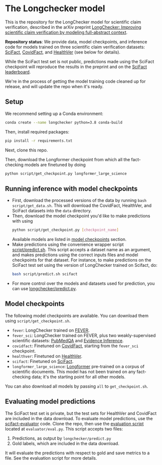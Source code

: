# The Longchecker model

This is the repository for the LongChecker model for scientific claim verification, described in the arXiv preprint [LongChecker: Improving scientific claim verification by modeling full-abstract context](https://arxiv.org/abs/2112.01640).

**Repository status**: We provide data, model checkpoints, and inference code for models trained on three scientific claim verification datasets: [SciFact](https://github.com/allenai/scifact), [CovidFact](https://github.com/asaakyan/covidfact), and [HealthVer](https://github.com/sarrouti/HealthVer) (see below for details).

While the SciFact test set is not public, predictions made using the SciFact checkpoint will reproduce the results in the preprint and on the [SciFact leaderboard](https://leaderboard.allenai.org/scifact/submissions/public).

We're in the process of getting the model training code cleaned up for release, and will update the repo when it's ready.

## Setup

We recommend setting up a Conda environment:
```bash
conda create --name longchecker python=3.8 conda-build
```

Then, install required packages:
```bash
pip install -r requirements.txt
```

Next, clone this repo.

Then, download the Longformer checkpoint from which all the fact-checking models are finetuned by doing
```bash
python script/get_checkpoint.py longformer_large_science
```

## Running inference with model checkpoints

- First, download the processed versions of the data by running `bash script/get_data.sh`. This will download the CovidFact, HealthVer, and SciFact datasets into the `data` directory.
- Then, download the model checkpoint you'd like to make predictions with using
  ```bash
  python script/get_checkpoint.py [checkpoint_name]
  ```
  Available models are listed in [model checkpoints](#model-checkpoints) section.
- Make predictions using the convenience wrapper script [script/predict.sh](script/predict.sh). This script accepts a dataset name as an argument, and makes predictions using the correct inputs files and model checkpoints for that dataset. For instance, to make predictions on the SciFact test set using the version of LongChecker trained on Scifact, do:
  ```bash
  bash script/predict.sh scifact
  ```
- For more control over the models and datasets used for prediction, you can use [longchecker/predict.py](longchecker/predict.py).


## Model checkpoints

The following model checkpoints are available. You can download them using `script/get_checkpoint.sh`.

- `fever`: LongChecker trained on [FEVER](https://fever.ai/).
- `fever_sci`: LongChecker trained on FEVER, plus two weakly-supervised scientific datasets: [PubMedQA](https://pubmedqa.github.io/) and [Evidence Inference](https://evidence-inference.ebm-nlp.com/).
- `covidfact`: Finetuned on [CovidFact](https://github.com/asaakyan/covidfact), starting from the `fever_sci` checkpoint.
- `healthver`: Finetuned on [HealthVer](https://github.com/sarrouti/HealthVer).
- `scifact`: Finetuned on [SciFact](https://github.com/allenai/scifact).
- `longformer_large_science`: [Longformer](https://github.com/allenai/longformer) pre-trained on a corpus of scientific documents. This model has not been trained on any fact-checking data; it's the starting point for all other models.

You can also download all models by passing `all` to `get_checkpoint.sh`.

## Evaluating model predictions

The SciFact test set is private, but the test sets for HealthVer and CovidFact are included in the data download. To evaluate model predictions, use the [scifact-evaluator](https://github.com/allenai/scifact-evaluator) code. Clone the repo, then use the [evaluation script](https://github.com/allenai/scifact-evaluator/blob/master/evaluator/eval.py) located at `evaluator/eval.py`. This script accepts two files:

1. Predictions, as output by `longchecker/predict.py`
2. Gold labels, which are included in the data download.

It will evaluate the predictions with respect to gold and save metrics to a file. See the evaluation script for more details.

